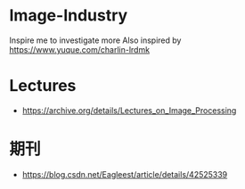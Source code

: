 # Image-Industry
Inspire me to investigate more
Also inspired by https://www.yuque.com/charlin-lrdmk


# Lectures

- https://archive.org/details/Lectures_on_Image_Processing







# 期刊

- https://blog.csdn.net/Eagleest/article/details/42525339
